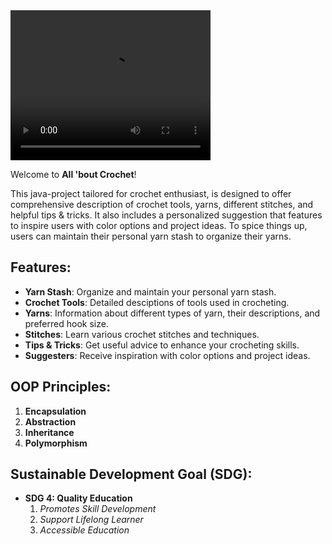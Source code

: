 <video width="320" height="240" controls>
  <source src="gif.mp4" type="video/mp4">
  Your browser does not support the video tag.
</video>

Welcome to **All 'bout Crochet**!

This java-project tailored for crochet enthusiast, is designed to offer comprehensive description of crochet tools, yarns, different stitches, and helpful tips & tricks. It also includes a personalized suggestion that features to inspire users with color options and project ideas. To spice things up, users can maintain their personal yarn stash to organize their yarns.

## Features:
- **Yarn Stash**: Organize and maintain your personal yarn stash.
- **Crochet Tools**: Detailed desciptions of tools used in crocheting.
- **Yarns**: Information about different types of yarn, their descriptions, and preferred hook size.
- **Stitches**: Learn various crochet stitches and techniques.
- **Tips & Tricks**: Get useful advice to enhance your crocheting skills.
- **Suggesters**: Receive inspiration with color options and project ideas.

## OOP Principles:
1. **Encapsulation**
2. **Abstraction**
3. **Inheritance**
4. **Polymorphism**

## Sustainable Development Goal (SDG):
- **SDG 4: Quality Education**
    1. *Promotes Skill Development*
    2. *Support Lifelong Learner*
    3. *Accessible Education*
